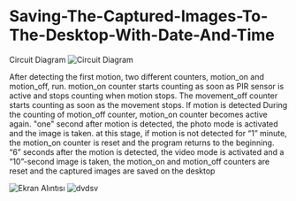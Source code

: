 # Saving-The-Captured-Images-To-The-Desktop-With-Date-And-Time

Circuit Diagram
![Circuit Diagram](https://user-images.githubusercontent.com/75435070/165791673-4de0b31c-38e3-4107-a7d0-78076a6db77a.png)

After detecting the first motion, two different counters, motion_on and motion_off, run. motion_on counter starts counting as soon as PIR sensor is active and stops counting when motion stops. The movement_off counter starts counting as soon as the movement stops. If motion is detected During the counting of motion_off counter, motion_on counter becomes active again. "one" second after motion is detected, the photo mode is activated and the image is taken. at this stage, if motion is not detected for “1” minute, the motion_on counter is reset and the program returns to the beginning. “6” seconds after the motion is detected, the video mode is activated and a “10”-second image is taken, the motion_on and motion_off counters are reset and the captured images are saved on the desktop

![Ekran Alıntısı](https://user-images.githubusercontent.com/75435070/165792299-76fd5917-6293-4008-bd80-c17ea56faec6.PNG)
![dvdsv](https://user-images.githubusercontent.com/75435070/165792307-78ae4354-6e3e-4db1-9b93-1a212a7ace19.PNG)
